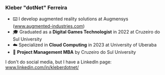 ### Kleber "dotNet" Ferreira

- ⌨️ I develop augmented reality solutions at Augmensys (www.augmented-industries.com)
- 🎓 Graduated as a **Digital Games Technologist** in 2022 at Cruzeiro do Sul University
- ☁️ Specialized in **Cloud Computing** in 2023 at University of Uberaba
- 👔 **Project Management MBA** by Cruzeiro do Sul University

I don't do social media, but I have a LinkedIn page: www.linkedin.com/in/kleberdotnet/

